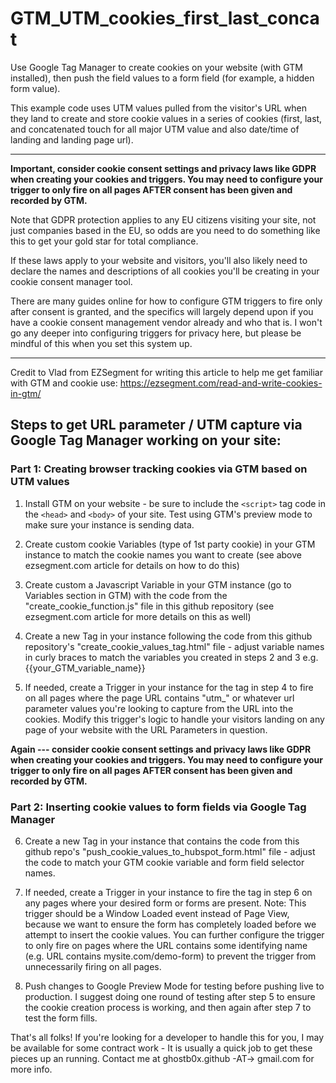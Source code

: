 # GTM_UTM_cookies_first_last_concat

Use Google Tag Manager to create cookies on your website (with GTM installed), then push the field values to a form field (for example, a hidden form value).

This example code uses UTM values pulled from the visitor's URL when they land to create and store cookie values in a series of cookies (first, last, and concatenated touch for all major UTM value and also date/time of landing and landing page url).

*********

**Important, consider cookie consent settings and privacy laws like GDPR when creating your cookies and triggers. You may need to configure your trigger to only fire on all pages AFTER consent has been given and recorded by GTM.** 

Note that GDPR protection applies to any EU citizens visiting your site, not just companies based in the EU, so odds are you need to do something like this to get your gold star for total compliance.

If these laws apply to your website and visitors, you'll also likely need to declare the names and descriptions of all cookies you'll be creating in your cookie consent manager tool. 

There are many guides online for how to configure GTM triggers to fire only after consent is granted, and the specifics will largely depend upon if you have a cookie consent management vendor already and who that is. I won't go any deeper into configuring triggers for privacy here, but please be mindful of this when you set this system up.

**********

Credit to Vlad from EZSegment for writing this article to help me get familiar with GTM and cookie use: https://ezsegment.com/read-and-write-cookies-in-gtm/

## Steps to get URL parameter / UTM capture via Google Tag Manager working on your site:

### Part 1: Creating browser tracking cookies via GTM based on UTM values

1. Install GTM on your website - be sure to include the `<script>` tag code in the `<head>` and `<body>` of your site. Test using GTM's preview mode to make sure your instance is sending data.

2. Create custom cookie Variables (type of 1st party cookie) in your GTM instance to match the cookie names you want to create (see above ezsegment.com article for details on how to do this)

3. Create custom a Javascript Variable in your GTM instance (go to Variables section in GTM) with the code from the "create_cookie_function.js" file in this github repository (see ezsegment.com article for more details on this as well)

4. Create a new Tag in your instance following the code from this github repository's "create_cookie_values_tag.html" file - adjust variable names in curly braces to match the variables you created in steps 2 and 3 e.g. {{your_GTM_variable_name}}

5. If needed, create a Trigger in your instance for the tag in step 4 to fire on all pages where the page URL contains "utm_" or whatever url parameter values you're looking to capture from the URL into the cookies. Modify this trigger's logic to handle your visitors landing on any page of your website with the URL Parameters in question. 

**Again --- consider cookie consent settings and privacy laws like GDPR when creating your cookies and triggers. You may need to configure your trigger to only fire on all pages AFTER consent has been given and recorded by GTM.** 

### Part 2: Inserting cookie values to form fields via Google Tag Manager

6. Create a new Tag in your instance that contains the code from this github repo's "push_cookie_values_to_hubspot_form.html" file - adjust the code to match your GTM cookie variable and form field selector names.

7. If needed, create a Trigger in your instance to fire the tag in step 6 on any pages where your desired form or forms are present. Note: This trigger should be a Window Loaded event instead of Page View, because we want to ensure the form has completely loaded before we attempt to insert the cookie values. You can further configure the trigger to only fire on pages where the URL contains some identifying name (e.g. URL contains mysite.com/demo-form) to prevent the trigger from unnecessarily firing on all pages.

8. Push changes to Google Preview Mode for testing before pushing live to production. I suggest doing one round of testing after step 5 to ensure the cookie creation process is working, and then again after step 7 to test the form fills.


That's all folks! If you're looking for a developer to handle this for you, I may be available for some contract work - It is usually a quick job to get these pieces up an running. Contact me at ghostb0x.github -AT-> gmail.com for more info.
